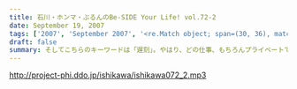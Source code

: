 ```yaml
---
title: 石川・ホンマ・ぶるんのBe-SIDE Your Life! vol.72-2
date: September 19, 2007
tags: ['2007', 'September 2007', '<re.Match object; span=(30, 36), match='vol.72'>']
draft: false
summary: そしてこちらのキーワードは「遅刻」。やはり、どの仕事、もちろんプライベートでも、「遅刻」は厳禁でございますけれども・・・はたして、ウェディングがらみの「遅刻」とは一体何があったか？？NAMAE
---
```


http://project-phi.ddo.jp/ishikawa/ishikawa072_2.mp3
